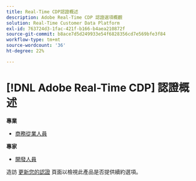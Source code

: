 ```yaml
---
title: Real-Time CDP認證概述
description: Adobe Real-Time CDP 認證選項概觀
solution: Real-Time Customer Data Platform
exl-id: 763724d3-1fac-421f-b166-b4aea210872f
source-git-commit: b8ace7d5d249933e54f6828356cd7e569bfe3f84
workflow-type: tm+mt
source-wordcount: '36'
ht-degree: 22%

---
```


# [!DNL Adobe Real-Time CDP] 認證概述

**專業**

* [商務從業人員](/help/certifications/rtcdp/rtcdp-p-business.md) <!--AD0-E602-->

**專家**

* [開發人員](/help/certifications/rtcdp/rtcdp-e-developer.md) <!--AD0-E605-->

造訪 [更新您的認證](/help/certifications/renew.md) 頁面以檢視此產品是否提供續約選項。
